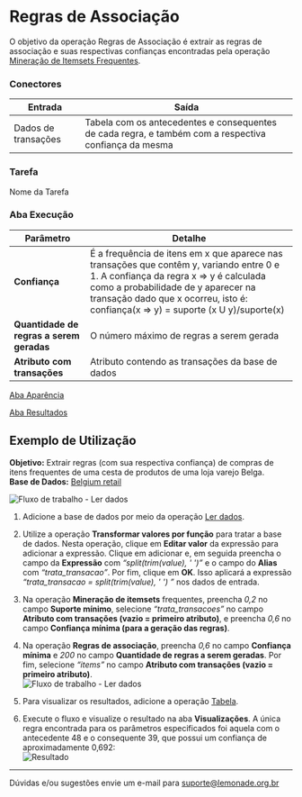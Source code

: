 # Regras de Associação

O objetivo da operação Regras de Associação é extrair as regras de associação e suas respectivas confianças encontradas pela operação [Mineração de Itemsets Frequentes][1].

### Conectores
| Entrada | Saída |
| --- | --- |
| Dados de transações | Tabela com os antecedentes e consequentes de cada regra, e também com a respectiva confiança da mesma |

### Tarefa
Nome da Tarefa

### Aba Execução
| Parâmetro | Detalhe |
| --- | --- |
| **Confiança** | É a frequência de itens em x que aparece nas transações que contêm y, variando entre 0 e 1. A confiança da regra x => y é calculada como a probabilidade de y aparecer na transação dado que x ocorreu, isto é: confiança(x => y) = suporte (x U y)/suporte(x) |
| **Quantidade de regras a serem geradas** | O número máximo de regras a serem gerada |
| **Atributo com transações** | Atributo contendo as transações da base de dados |

[Aba Aparência][2]

[Aba Resultados][3] 

## Exemplo de Utilização
**Objetivo:**  Extrair regras (com sua respectiva confiança) de compras de itens frequentes de uma cesta de produtos de uma loja varejo Belga.\
**Base de Dados:** [Belgium retail][4]

![Fluxo de trabalho - Ler dados](/img/spark/aprendizado_de_maquina/associacao_regras_de_associacao/image2.png)

1. Adicione a base de dados por meio da operação [Ler dados][5].

2. Utilize a operação **Transformar valores por função** para tratar a base de dados. Nesta operação, clique em **Editar valor** da expressão para adicionar a expressão. Clique em adicionar e, em seguida preencha o campo da **Expressão** com *“split(trim(value), ' ')”* e o campo do **Alias** com *“trata_transacao”*. Por fim, clique em **OK**. Isso aplicará a expressão *“trata_transacao = split(trim(value), ' ') ”* nos dados de entrada.

3. Na operação **Mineração de itemsets** frequentes, preencha *0,2* no campo **Suporte mínimo**, selecione *“trata_transacoes”* no campo **Atributo com transações (vazio = primeiro atributo)**, e preencha *0,6* no campo **Confiança mínima (para a geração das regras)**. 

4. Na operação **Regras de associação**, preencha *0,6* no campo **Confiança mínima** e *200* no campo **Quantidade de regras a serem geradas**. Por fim, selecione *“items”* no campo **Atributo com transações (vazio = primeiro atributo)**.\
![Fluxo de trabalho - Ler dados](/img/spark/aprendizado_de_maquina/associacao_regras_de_associacao/image1.png)

5. Para visualizar os resultados, adicione a operação [Tabela][6].

6. Execute o fluxo e visualize o resultado na aba **Visualizações**. A única regra encontrada para os parâmetros especificados foi aquela com o antecedente 48 e o consequente 39, que possui um confiança de aproximadamente 0,692:\
![Resultado](/img/spark/aprendizado_de_maquina/associacao_regras_de_associacao/image3.png)

---
Dúvidas e/ou sugestões envie um e-mail para suporte@lemonade.org.br

[1]: /pt-br/spark/aprendizado-de-maquina/associacao-mineracao-de-itemsets-frequentes.html
[2]: /pt-br/spark/documentacao-geral/documentacao-geral.html#aba-aparencia
[3]: /pt-br/spark/documentacao-geral/documentacao-geral.html#aba-resultados
[4]: /pt-br/spark/base-de-dados/#belguim-retail
[5]: /pt-br/spark/entrada-e-saida/ler-dados.html
[6]: /pt-br/spark/visualizacao-de-dados/tabela.html